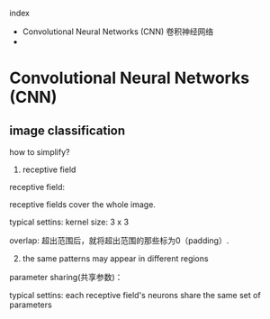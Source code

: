 index
- Convolutional Neural Networks (CNN) 卷积神经网络
- 

# Convolutional Neural Networks (CNN)

## image classification

how to simplify?

1. receptive field

receptive field: 

receptive fields cover the whole image.

typical settins: kernel size: 3 x 3

overlap: 超出范围后，就将超出范围的那些标为0（padding）.


2. the same patterns may appear in different regions

parameter sharing(共享参数)：

typical settins: each receptive field's neurons share the same set of parameters





